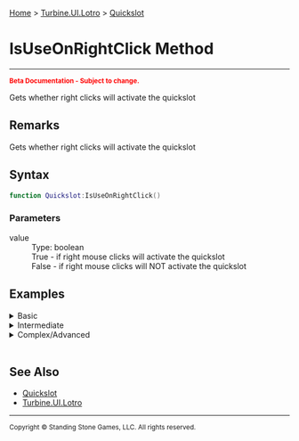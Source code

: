 <a href="index">Home</a> > <a href="turbine.ui.lotro">Turbine.UI.Lotro</a> > <a href="turbine.ui.lotro.quickslot">Quickslot</a>

<h1>IsUseOnRightClick Method</h1>
<hr/>
<sub style="color:red; font-weight:bold">Beta Documentation - Subject to change.</sub>

Gets whether right clicks will activate the quickslot

## Remarks
Gets whether right clicks will activate the quickslot

## Syntax 
```lua
function Quickslot:IsUseOnRightClick()
```

### Parameters
<dl>
<dt>value</dt>
<dd>Type: boolean<dd>
<dd>True - if right mouse clicks will activate the quickslot</dd>
<dd>False - if right mouse clicks will NOT activate the quickslot</dd>
</dl>

## Examples
<details><summary>Basic</summary>

** Coming Soon **
```lua
```

</details>

<details><summary>Intermediate</summary>

** Coming Soon **
```lua
```
</details>

<details><summary>Complex/Advanced</summary>

** Coming Soon **
```lua
```

</details>
<br/>

## See Also
* <a href="turbine.ui.lotro.quickslot">Quickslot</a>
* <a href="turbine.ui.lotro">Turbine.UI.Lotro</a>

<hr/>
<sub>Copyright &copy; Standing Stone Games, LLC.  All rights reserved.</sub>